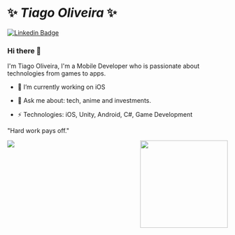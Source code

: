 # ✨ _Tiago Oliveira_ ✨
[![Linkedin Badge](https://img.shields.io/badge/-oliveiratf-blue?style=flat-square&logo=Linkedin&logoColor=white&link=https://www.linkedin.com/in/oliveiratf/)](https://www.linkedin.com/in/oliveiratf/)

### Hi there 👋
I'm Tiago Oliveira, I'm a Mobile Developer who is passionate about technologies from games to apps.

- 🔭 I’m currently working on iOS

- 💬 Ask me about: tech, anime and investments.

- ⚡ Technologies: iOS, Unity, Android, C#, Game Development

"Hard work pays off." 

<img align='right' src='https://user-images.githubusercontent.com/5713670/87202985-820dcb80-c2b6-11ea-9f56-7ec461c497c3.gif' width='200"'>
<img align='left' src="https://github-readme-stats.vercel.app/api?username=issuran&show_icons=true">

<!--
**issuran/issuran** is a ✨ _special_ ✨ repository because its `README.md` (this file) appears on your GitHub profile.

Here are some ideas to get you started:

- 🔭 I’m currently working on ...
- 🌱 I’m currently learning ...
- 👯 I’m looking to collaborate on ...
- 🤔 I’m looking for help with ...
- 💬 Ask me about ...
- 📫 How to reach me: ...
- 😄 Pronouns: ...
- ⚡ Fun fact: ...
-->
